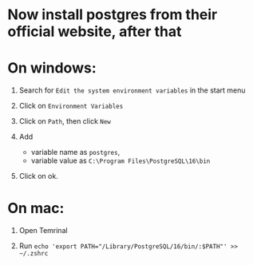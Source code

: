# Now install postgres from their official website, after that

# On windows:

1. Search for `Edit the system environment variables` in the start menu

2. Click on `Environment Variables`

3. Click on `Path`, then click `New`

4. Add 
    - variable name as `postgres`, 
    - variable value as `C:\Program Files\PostgreSQL\16\bin`

5. Click on ok. 

# On mac: 

1. Open Temrinal 

2. Run `echo 'export PATH="/Library/PostgreSQL/16/bin/:$PATH"' >> ~/.zshrc`
